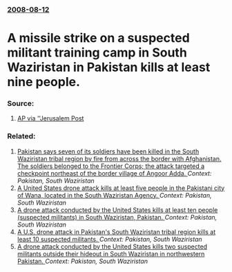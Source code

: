 ### [2008-08-12](/news/2008/08/12/index.md)

#  A missile strike on a suspected militant training camp in South Waziristan in Pakistan kills at least nine people. 




### Source:

1. [AP via ''Jerusalem Post](http://www.jpost.com/servlet/Satellite?cid=1218446188607&pagename=JPost%2FJPArticle%2FShowFull)

### Related:

1. [Pakistan says seven of its soldiers have been killed in the South Waziristan tribal region by fire from across the border with Afghanistan. The soldiers belonged to the Frontier Corps; the attack targeted a checkpoint northeast of the border village of Angoor Adda. ](/news/2015/10/27/pakistan-says-seven-of-its-soldiers-have-been-killed-in-the-south-waziristan-tribal-region-by-fire-from-across-the-border-with-afghanistan.md) _Context: Pakistan, South Waziristan_
2. [A United States drone attack kills at least five people in the Pakistani city of Wana, located in the South Waziristan Agency. ](/news/2013/04/17/a-united-states-drone-attack-kills-at-least-five-people-in-the-pakistani-city-of-wana-located-in-the-south-waziristan-agency.md) _Context: Pakistan, South Waziristan_
3. [A drone attack conducted by the United States kills at least ten people (suspected militants) in South Waziristan, Pakistan. ](/news/2013/01/6/a-drone-attack-conducted-by-the-united-states-kills-at-least-ten-people-suspected-militants-in-south-waziristan-pakistan.md) _Context: Pakistan, South Waziristan_
4. [A U.S. drone attack in Pakistan's South Waziristan tribal region kills at least 10 suspected militants. ](/news/2012/06/3/a-u-s-drone-attack-in-pakistan-s-south-waziristan-tribal-region-kills-at-least-10-suspected-militants.md) _Context: Pakistan, South Waziristan_
5. [A drone attack conducted by the United States kills two suspected militants outside their hideout in South Waziristan in northwestern Pakistan. ](/news/2012/06/2/a-drone-attack-conducted-by-the-united-states-kills-two-suspected-militants-outside-their-hideout-in-south-waziristan-in-northwestern-pakist.md) _Context: Pakistan, South Waziristan_
